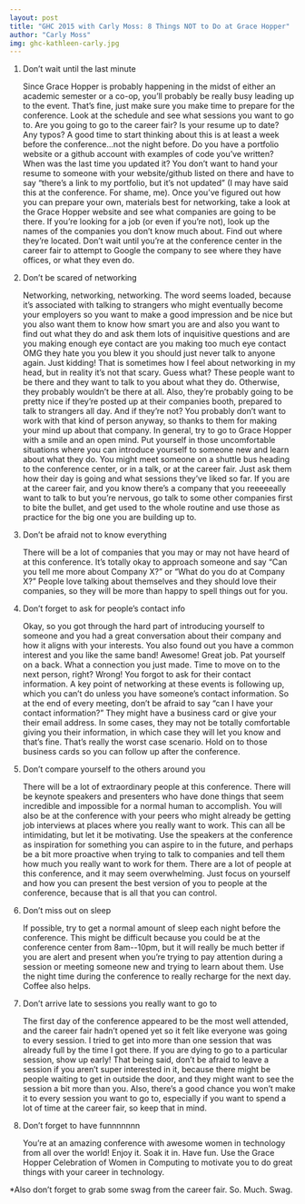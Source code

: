 ```yaml
---
layout: post
title: "GHC 2015 with Carly Moss: 8 Things NOT to Do at Grace Hopper"
author: "Carly Moss"
img: ghc-kathleen-carly.jpg
---
```


1. Don’t wait until the last minute

   Since Grace Hopper is probably happening in the midst of either an academic semester or a co-op, you’ll probably be really busy leading up to the event. That’s fine, just make sure you make time to prepare for the conference. Look at the schedule and see what sessions you want to go to. Are you going to go to the career fair? Is your resume up to date? Any typos? A good time to start thinking about this is at least a week before the conference...not the night before. Do you have a portfolio website or a github account with examples of code you’ve written? When was the last time you updated it? You don’t want to hand your resume to someone with your website/github listed on there and have to say “there’s a link to my portfolio, but it’s not updated” (I may have said this at the conference. For shame, me). Once you’ve figured out how you can prepare your own, materials best for networking, take a look at the Grace Hopper website and see what companies are going to be there. If you’re looking for a job (or even if you’re not), look up the names of the companies you don’t know much about. Find out where they’re located. Don’t wait until you’re at the conference center in the career fair to attempt to Google the company to see where they have offices, or what they even do.

2. Don’t be scared of networking

   Networking, networking, networking. The word seems loaded, because it’s associated with talking to strangers who might eventually become your employers so you want to make a good impression and be nice but you also want them to know how smart you are and also you want to find out what they do and ask them lots of inquisitive questions and are you making enough eye contact are you making too much eye contact OMG they hate you you blew it you should just never talk to anyone again. Just kidding! That is sometimes how I feel about networking in my head, but in reality it’s not that scary. Guess what? These people want to be there and they want to talk to you about what they do. Otherwise, they probably wouldn’t be there at all. Also, they’re probably going to be pretty nice if they’re posted up at their companies booth, prepared to talk to strangers all day. And if they’re not? You probably don’t want to work with that kind of person anyway, so thanks to them for making your mind up about that company. In general, try to go to Grace Hopper with a smile and an open mind. Put yourself in those uncomfortable situations where you can introduce yourself to someone new and learn about what they do. You might meet someone on a shuttle bus heading to the conference center, or in a talk, or at the career fair. Just ask them how their day is going and what sessions they’ve liked so far. If you are at the career fair, and you know there’s a company that you reeeeeally want to talk to but you’re nervous, go talk to some other companies first to bite the bullet, and get used to the whole routine and use those as practice for the big one you are building up to.

3. Don’t be afraid not to know everything

   There will be a lot of companies that you may or may not have heard of at this conference. It’s totally okay to approach someone and say “Can you tell me more about Company X?” or “What do you do at Company X?” People love talking about themselves and they should love their companies, so they will be more than happy to spell things out for you.

4. Don’t forget to ask for people’s contact info

   Okay, so you got through the hard part of introducing yourself to someone and you had a great conversation about their company and how it aligns with your interests. You also found out you have a common interest and you like the same band! Awesome! Great job. Pat yourself on a back. What a connection you just made. Time to move on to the next person, right? Wrong! You forgot to ask for their contact information. A key point of networking at these events is following up, which you can’t do unless you have someone’s contact information. So at the end of every meeting, don’t be afraid to say “can I have your contact information?” They might have a business card or give your their email address. In some cases, they may not be totally comfortable giving you their information, in which case they will let you know and that’s fine. That’s really the worst case scenario. Hold on to those business cards so you can follow up after the conference.

5. Don’t compare yourself to the others around you

   There will be a lot of extraordinary people at this conference. There will be keynote speakers and presenters who have done things that seem incredible and impossible for a normal human to accomplish. You will also be at the conference with your peers who might already be getting job interviews at places where you really want to work. This can all be intimidating, but let it be motivating. Use the speakers at the conference as inspiration for something you can aspire to in the future, and perhaps be a bit more proactive when trying to talk to companies and tell them how much you really want to work for them. There are a lot of people at this conference, and it may seem overwhelming. Just focus on yourself and how you can present the best version of you to people at the conference, because that is all that you can control.

6. Don’t miss out on sleep

   If possible, try to get a normal amount of sleep each night before the conference. This might be difficult because you could be at the conference center from 8am--10pm, but it will really be much better if you are alert and present when you’re trying to pay attention during a session or meeting someone new and trying to learn about them. Use the night time during the conference to really recharge for the next day. Coffee also helps.

7. Don’t arrive late to sessions you really want to go to

   The first day of the conference appeared to be the most well attended, and the career fair hadn’t opened yet so it felt like everyone was going to every session. I tried to get into more than one session that was already full by the time I got there. If you are dying to go to a particular session, show up early! That being said, don’t be afraid to leave a session if you aren’t super interested in it, because there might be people waiting to get in outside the door, and they might want to see the session a bit more than you. Also, there’s a good chance you won’t make it to every session you want to go to, especially if you want to spend a lot of time at the career fair, so keep that in mind.

8. Don’t forget to have funnnnnnn

   You’re at an amazing conference with awesome women in technology from all over the world! Enjoy it. Soak it in. Have fun. Use the Grace Hopper Celebration of Women in Computing to motivate you to do great things with your career in technology.

*Also don’t forget to grab some swag from the career fair. So. Much. Swag.
